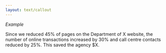 ```yaml
---
layout: text/callout
---
```

*Example*

Since we reduced 45% of pages on the Department of X website, the number of online transactions increased by 30% and call centre contacts reduced by 25%. This saved the agency $X.
